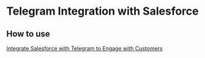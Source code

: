 # Telegram Integration with Salesforce

## How to use
[Integrate Salesforce with Telegram to Engage with Customers](https://www.medium.com)
